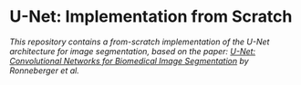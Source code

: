 # U-Net: Implementation from Scratch
_This repository contains a from-scratch implementation of the U-Net architecture for image segmentation, based on the paper: [U-Net: Convolutional Networks for Biomedical Image Segmentation](https://arxiv.org/abs/1505.04597) by Ronneberger et al._